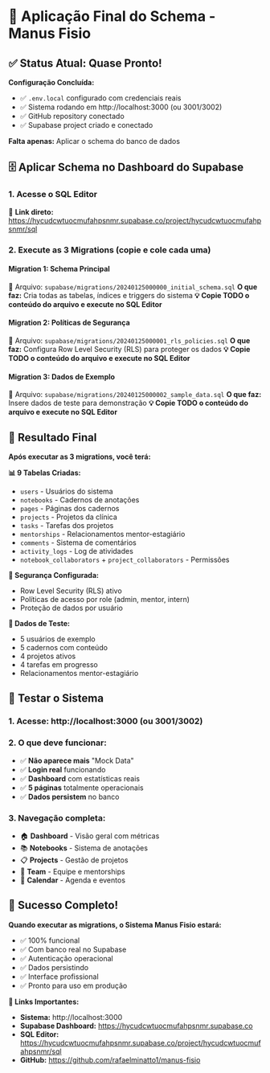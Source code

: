# 🎯 Aplicação Final do Schema - Manus Fisio

## ✅ **Status Atual: Quase Pronto!**

**Configuração Concluída:**
- ✅ `.env.local` configurado com credenciais reais
- ✅ Sistema rodando em http://localhost:3000 (ou 3001/3002)
- ✅ GitHub repository conectado
- ✅ Supabase project criado e conectado

**Falta apenas:** Aplicar o schema do banco de dados

## 🗄️ **Aplicar Schema no Dashboard do Supabase**

### **1. Acesse o SQL Editor**
🔗 **Link direto:** https://hycudcwtuocmufahpsnmr.supabase.co/project/hycudcwtuocmufahpsnmr/sql

### **2. Execute as 3 Migrations (copie e cole cada uma)**

#### **Migration 1: Schema Principal** 
📁 Arquivo: `supabase/migrations/20240125000000_initial_schema.sql`
**O que faz:** Cria todas as tabelas, índices e triggers do sistema
**💡 Copie TODO o conteúdo do arquivo e execute no SQL Editor**

#### **Migration 2: Políticas de Segurança**
📁 Arquivo: `supabase/migrations/20240125000001_rls_policies.sql`
**O que faz:** Configura Row Level Security (RLS) para proteger os dados
**💡 Copie TODO o conteúdo do arquivo e execute no SQL Editor**

#### **Migration 3: Dados de Exemplo**
📁 Arquivo: `supabase/migrations/20240125000002_sample_data.sql`
**O que faz:** Insere dados de teste para demonstração
**💡 Copie TODO o conteúdo do arquivo e execute no SQL Editor**

## 🎯 **Resultado Final**

**Após executar as 3 migrations, você terá:**

**📊 9 Tabelas Criadas:**
- `users` - Usuários do sistema
- `notebooks` - Cadernos de anotações
- `pages` - Páginas dos cadernos
- `projects` - Projetos da clínica
- `tasks` - Tarefas dos projetos
- `mentorships` - Relacionamentos mentor-estagiário
- `comments` - Sistema de comentários
- `activity_logs` - Log de atividades
- `notebook_collaborators` + `project_collaborators` - Permissões

**🔐 Segurança Configurada:**
- Row Level Security (RLS) ativo
- Políticas de acesso por role (admin, mentor, intern)
- Proteção de dados por usuário

**📝 Dados de Teste:**
- 5 usuários de exemplo
- 5 cadernos com conteúdo
- 4 projetos ativos
- 4 tarefas em progresso
- Relacionamentos mentor-estagiário

## 🚀 **Testar o Sistema**

### **1. Acesse:** http://localhost:3000 (ou 3001/3002)

### **2. O que deve funcionar:**
- ✅ **Não aparece mais** "Mock Data"
- ✅ **Login real** funcionando
- ✅ **Dashboard** com estatísticas reais
- ✅ **5 páginas** totalmente operacionais
- ✅ **Dados persistem** no banco

### **3. Navegação completa:**
- 🏠 **Dashboard** - Visão geral com métricas
- 📚 **Notebooks** - Sistema de anotações
- 📋 **Projects** - Gestão de projetos
- 👥 **Team** - Equipe e mentorships
- 📅 **Calendar** - Agenda e eventos

## 🎉 **Sucesso Completo!**

**Quando executar as migrations, o Sistema Manus Fisio estará:**
- ✅ 100% funcional
- ✅ Com banco real no Supabase
- ✅ Autenticação operacional
- ✅ Dados persistindo
- ✅ Interface profissional
- ✅ Pronto para uso em produção

**🔗 Links Importantes:**
- **Sistema:** http://localhost:3000
- **Supabase Dashboard:** https://hycudcwtuocmufahpsnmr.supabase.co
- **SQL Editor:** https://hycudcwtuocmufahpsnmr.supabase.co/project/hycudcwtuocmufahpsnmr/sql
- **GitHub:** https://github.com/rafaelminatto1/manus-fisio 